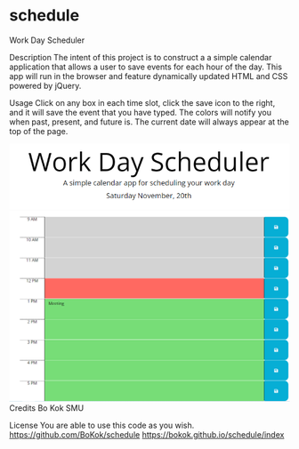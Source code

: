 # schedule
Work Day Scheduler

Description
The intent of this project is to construct a a simple calendar application that allows a user to save events for each hour of the day. This app will run in the browser and feature dynamically updated HTML and CSS powered by jQuery.



Usage
Click on any box in each time slot, click the save icon to the right, and it will save the event that you have typed.
The colors will notify you when past, present, and future is. The current date will always appear at the top of the page.


![Work Day Scheduler Heading](heading.PNG)
![Work Day Scheduler Timeslots](timeslot.PNG)
Credits
Bo Kok
SMU

License
You are able to use this code as you wish.
https://github.com/BoKok/schedule
https://bokok.github.io/schedule/index